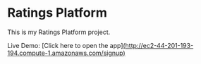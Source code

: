 # Ratings Platform

This is my Ratings Platform project.

Live Demo: [Click here to open the app][(http://ec2-44-201-193-194.compute-1.amazonaws.com/signup)](http://ec2-44-201-193-194.compute-1.amazonaws.com/signup)

